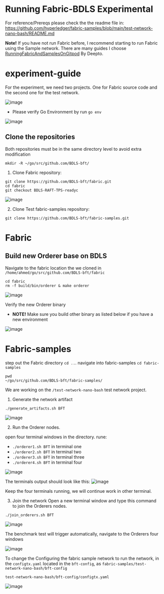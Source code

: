 # Running Fabric-BDLS Experimental 

For reference/Prereqs please check the the readme file in: 
https://github.com/hyperledger/fabric-samples/blob/main/test-network-nano-bash/README.md

**Note!** If you have not run Fabric before, I recommend starting to run Fabric using the Sample network. There are many guides I choose  [RunningFabricAndSamplesOnGitpod](https://github.com/ahmed82/LFX-CLP2023/blob/main/deepto/RunningFabricAndSamplesOnGitpod.md) 
By Deepto.

# experiment-guide
For the experiment, we need two projects. One for Fabric source code and the second one for the test network. 

![image](https://github.com/BDLS-bft/experiment-guide/assets/9446035/ac386ed8-4bbb-4217-8437-ec2e49049dce)

* Please verify Go Environment by run `go env`

![image](https://github.com/BDLS-bft/experiment-guide/assets/9446035/c1505f61-7339-4392-9f00-c37acdb33153)

## Clone the repositories
Both repositories must be in the same directory level to avoid extra modification
```shell
mkdir -R ~/go/src/github.com/BDLS-bft/
```
1. Clone Fabric repository:
```
git clone https://github.com/BDLS-bft/fabric.git
cd fabric
git checkout BDLS-RAFT-TPS-readyc
```
![image](https://github.com/BDLS-bft/experiment-guide/assets/9446035/026e3ca7-101c-4b3e-9565-3690d2c4c108)

2. Clone Test fabric-samples repository:
```
git clone https://github.com/BDLS-bft/fabric-samples.git
```

# Fabric
## Build new Orderer base on BDLS

Navigate to the fabric location the we cloned in `/home/ahmed/go/src/github.com/BDLS-bft/fabric`
```
cd fabric
rm -f build/bin/orderer & make orderer
```
![image](https://github.com/BDLS-bft/experiment-guide/assets/9446035/2c493ea2-fd7d-4009-b65d-580bd4f82fd5)

Verify the new Orderer binary
* **NOTE!** Make sure you build other binary as listed below if you have a new environment 

![image](https://github.com/BDLS-bft/experiment-guide/assets/9446035/1e460c03-883f-4ac9-9664-f8cec2754034)

# Fabric-samples
step out the Fabric directory `cd ..`. navigate into fabric-samples `cd fabric-samples`
```
pwd
~/go/src/github.com/BDLS-bft/fabric-samples/
```
We are working on the `/test-network-nano-bash` test network project.

1. Generate the network artifact
```
./generate_artifacts.sh BFT
```
![image](https://github.com/BDLS-bft/experiment-guide/assets/9446035/a689a995-77a7-4bc5-8fbc-cffb833fdd96)

2. Run the Orderer nodes.

open four terminal windows in the directory. rune:
*  `./orderer1.sh BFT` in terminal one
*  `./orderer2.sh BFT` in terminal two
*  `./orderer3.sh BFT` in terminal three
*  `./orderer4.sh BFT` in terminal four

![image](https://github.com/BDLS-bft/experiment-guide/assets/9446035/03dca8fe-3e19-4095-9052-c7c9a251f079)

The terminals output should look like this:
![image](https://github.com/BDLS-bft/experiment-guide/assets/9446035/89438f21-f4d3-473a-9cea-f3d08d6d9870)

Keep the four terminals running, we will continue work in other terminal.

3. Join the network
Open a new terminal window and type this command to join the Orderers nodes.
```
./join_orderers.sh BFT
```
![image](https://github.com/BDLS-bft/experiment-guide/assets/9446035/89a45eec-f566-4865-b141-93ae03139f16)


The benchmark test will trigger automatically, navigate to the Orderers four windows 

![image](https://github.com/BDLS-bft/experiment-guide/assets/9446035/3e947eab-2b20-4f2e-b0bc-78ce83c7612f)


To change the Configuring the fabric sample network to run the network, in the `configtx.yaml` located in the `bft-config`, as `fabric-samples/test-network-nano-bash/bft-config`
```
test-network-nano-bash/bft-config/configtx.yaml
```
![image](https://github.com/BDLS-bft/experiment-guide/assets/9446035/42883214-956b-40ba-9651-431c17ef7e68)

